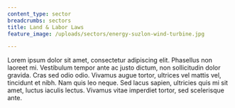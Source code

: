 ```yaml
---
content_type: sector
breadcrumbs: sectors
title: Land & Labor Laws
feature_image: /uploads/sectors/energy-suzlon-wind-turbine.jpg

---
```


Lorem ipsum dolor sit amet, consectetur adipiscing elit. Phasellus non laoreet mi. Vestibulum tempor ante ac justo dictum, non sollicitudin dolor gravida. Cras sed odio odio. Vivamus augue tortor, ultrices vel mattis vel, tincidunt et nibh. Nam quis leo neque. Sed lacus sapien, ultricies quis mi sit amet, luctus iaculis lectus. Vivamus vitae imperdiet tortor, sed scelerisque ante.
